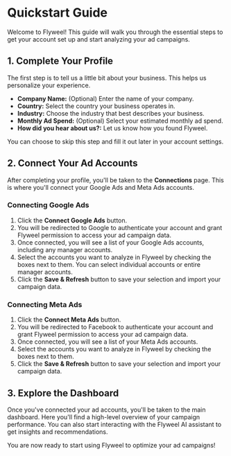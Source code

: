 # Quickstart Guide

Welcome to Flyweel! This guide will walk you through the essential steps to get your account set up and start analyzing your ad campaigns.

## 1. Complete Your Profile

The first step is to tell us a little bit about your business. This helps us personalize your experience.

- **Company Name:** (Optional) Enter the name of your company.
- **Country:** Select the country your business operates in.
- **Industry:** Choose the industry that best describes your business.
- **Monthly Ad Spend:** (Optional) Select your estimated monthly ad spend.
- **How did you hear about us?:** Let us know how you found Flyweel.

You can choose to skip this step and fill it out later in your account settings.

## 2. Connect Your Ad Accounts

After completing your profile, you'll be taken to the **Connections** page. This is where you'll connect your Google Ads and Meta Ads accounts.

### Connecting Google Ads

1.  Click the **Connect Google Ads** button.
2.  You will be redirected to Google to authenticate your account and grant Flyweel permission to access your ad campaign data.
3.  Once connected, you will see a list of your Google Ads accounts, including any manager accounts.
4.  Select the accounts you want to analyze in Flyweel by checking the boxes next to them. You can select individual accounts or entire manager accounts.
5.  Click the **Save & Refresh** button to save your selection and import your campaign data.

### Connecting Meta Ads

1.  Click the **Connect Meta Ads** button.
2.  You will be redirected to Facebook to authenticate your account and grant Flyweel permission to access your ad campaign data.
3.  Once connected, you will see a list of your Meta Ads accounts.
4.  Select the accounts you want to analyze in Flyweel by checking the boxes next to them.
5.  Click the **Save & Refresh** button to save your selection and import your campaign data.

## 3. Explore the Dashboard

Once you've connected your ad accounts, you'll be taken to the main dashboard. Here you'll find a high-level overview of your campaign performance. You can also start interacting with the Flyweel AI assistant to get insights and recommendations.

You are now ready to start using Flyweel to optimize your ad campaigns!
